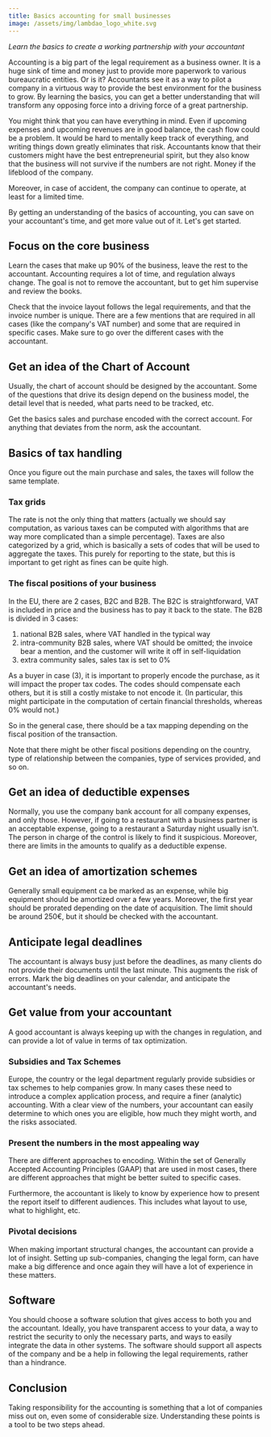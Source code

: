 ```yaml
---
title: Basics accounting for small businesses 
image: /assets/img/lambdao_logo_white.svg
---
```


_Learn the basics to create a working partnership with your accountant_

Accounting is a big part of the legal requirement as a business owner.
It is a huge sink of time and money just to provide more paperwork to various bureaucratic entities.
Or is it? 
Accountants see it as a way to pilot a company in a virtuous way to provide the best environment for the business to grow.
By learning the basics, you can get a better understanding that will transform any opposing force into a driving force of a great partnership.

You might think that you can have everything in mind.
Even if upcoming expenses and upcoming revenues are in good balance, the cash flow could be a problem.
It would be hard to mentally keep track of everything, and writing things down greatly eliminates that risk.
Accountants know that their customers might have the best entrepreneurial spirit, but they also know that the business will not survive if the numbers are not right. 
Money if the lifeblood of the company.

Moreover, in case of accident, the company can continue to operate, at least for a limited time.

By getting an understanding of the basics of accounting, you can save on your accountant's time, and get more value out of it. Let's get started.

## Focus on the core business

Learn the cases that make up 90% of the business, leave the rest to the accountant.
Accounting requires a lot of time, and regulation always change. 
The goal is not to remove the accountant, but to get him supervise and review the books.

Check that the invoice layout follows the legal requirements, and that the invoice number is unique.
There are a few mentions that are required in all cases (like the company's VAT number) and some that are required in specific cases. 
Make sure to go over the different cases with the accountant.

## Get an idea of the Chart of Account

Usually, the chart of account should be designed by the accountant. 
Some of the questions that drive its design depend on the business model, the detail level that is needed, what parts need to be tracked, etc.

Get the basics sales and purchase encoded with the correct account.
For anything that deviates from the norm, ask the accountant. 

## Basics of tax handling

Once you figure out the main purchase and sales, the taxes will follow the same template.

### Tax grids

The rate is not the only thing that matters (actually we should say computation, as various taxes can be computed with algorithms that are way more complicated than a simple percentage).
Taxes are also categorized by a grid, which is basically a sets of codes that will be used to aggregate the taxes.
This purely for reporting to the state, but this is important to get right as fines can be quite high.

### The fiscal positions of your business 

In the EU, there are 2 cases, B2C and B2B.
The B2C is straightforward, VAT is included in price and the business has to pay it back to the state.
The B2B is divided in 3 cases: 
1) national B2B sales, where VAT handled in the typical way 
2) intra-community B2B sales, where VAT should be omitted; the invoice bear a mention, and the customer will write it off in self-liquidation
3) extra community sales, sales tax is set to 0%

As a buyer in case (3), it is important to properly encode the purchase, as it will impact the proper tax codes.
The codes should compensate each others, but it is still a costly mistake to not encode it.
(In particular, this might participate in the computation of certain financial thresholds, whereas 0% would not.)

So in the general case, there should be a tax mapping depending on the fiscal position of the transaction.

Note that there might be other fiscal positions depending on the country, type of relationship between the companies, type of services provided, and so on.

## Get an idea of deductible expenses

Normally, you use the company bank account for all company expenses, and only those.
However, if going to a restaurant with a business partner is an acceptable expense, going to a restaurant a Saturday night usually isn't. 
The person in charge of the control is likely to find it suspicious.
Moreover, there are limits in the amounts to qualify as a deductible expense.

## Get an idea of amortization schemes

Generally small equipment ca be marked as an expense, while big equipment should be amortized over a few years.
Moreover, the first year should be prorated depending on the date of acquisition.
The limit should be around 250€, but it should be checked with the accountant.

## Anticipate legal deadlines

The accountant is always busy just before the deadlines, as many clients do not provide their documents until the last minute. 
This augments the risk of errors.
Mark the big deadlines on your calendar, and anticipate the accountant's needs.

## Get value from your accountant

A good accountant is always keeping up with the changes in regulation, and can provide a lot of value in terms of tax optimization.

### Subsidies and Tax Schemes

Europe, the country or the legal department regularly provide subsidies or tax schemes to help companies grow.
In many cases these need to introduce a complex application process, and require a finer (analytic) accounting.
With a clear view of the numbers, your accountant can easily determine to which ones you are eligible, how much they might worth, and the risks associated.

### Present the numbers in the most appealing way

There are different approaches to encoding.
Within the set of Generally Accepted Accounting Principles (GAAP) that are used in most cases, there are different approaches that might be better suited to specific cases.

Furthermore, the accountant is likely to know by experience how to present the report itself to different audiences.
This includes what layout to use, what to highlight, etc.

### Pivotal decisions

When making important structural changes, the accountant can provide a lot of insight.
Setting up sub-companies, changing the legal form, can have make a big difference and once again they will have a lot of experience in these matters. 

## Software

You should choose a software solution that gives access to both you and the accountant.
Ideally, you have transparent access to your data, a way to restrict the security to only the necessary parts, and ways to easily integrate the data in other systems.
The software should support all aspects of the company and be a help in following the legal requirements, rather than a hindrance.

## Conclusion

Taking responsibility for the accounting is something that a lot of companies miss out on, even some of considerable size.
Understanding these points is a tool to be two steps ahead.